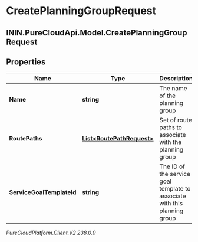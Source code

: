 # CreatePlanningGroupRequest

## ININ.PureCloudApi.Model.CreatePlanningGroupRequest

## Properties

|Name | Type | Description | Notes|
|------------ | ------------- | ------------- | -------------|
| **Name** | **string** | The name of the planning group | |
| **RoutePaths** | [**List&lt;RoutePathRequest&gt;**](RoutePathRequest) | Set of route paths to associate with the planning group | |
| **ServiceGoalTemplateId** | **string** | The ID of the service goal template to associate with this planning group | |



_PureCloudPlatform.Client.V2 238.0.0_
